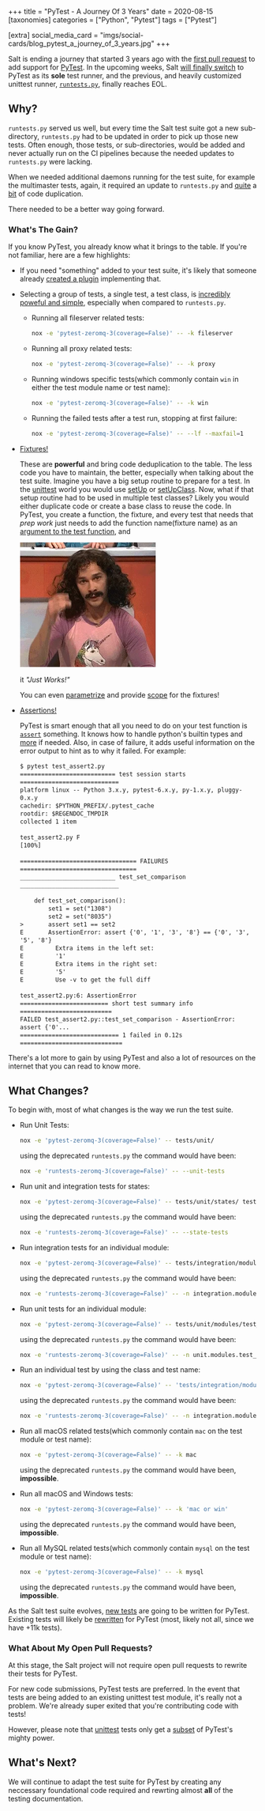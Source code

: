 +++
title = "PyTest - A Journey Of 3 Years"
date = 2020-08-15
[taxonomies]
categories = ["Python", "Pytest"]
tags = ["Pytest"]

[extra]
social_media_card = "imgs/social-cards/blog_pytest_a_journey_of_3_years.jpg"
+++

Salt is ending a journey that started 3 years ago with the [first pull request](https://github.com/saltstack/salt/pull/39625) to add support for [PyTest](https://docs.pytest.org). In the upcoming weeks, Salt [will finally switch](https://github.com/saltstack/salt/pull/57897) to PyTest as its **sole** test runner, and the previous, and heavily customized unittest runner, [`runtests.py`](https://github.com/saltstack/salt/blob/v3001.1/tests/runtests.py), finally reaches EOL.

## Why?

<!-- more -->

`runtests.py` served us well, but every time the Salt test suite got a new sub-directory, `runtests.py` had to be updated in order to pick up those new tests. Often enough, those tests, or sub-directories, would be added and never actually run on the CI pipelines because the needed updates to `runtests.py` were lacking.

When we needed additional daemons running for the test suite, for example the multimaster tests, again, it required an update to `runtests.py` and [quite](https://github.com/saltstack/salt/blob/v3001.1/tests/integration/__init__.py#L177-L1494) a [bit](https://github.com/saltstack/salt/blob/v3001.1/tests/multimaster/__init__.py#L61-L779) of code duplication.

There needed to be a better way going forward.

### What's The Gain?

If you know PyTest, you already know what it brings to the table. If you're not familiar, here are a few highlights:

- If you need "something" added to your test suite, it's likely that someone already [created a plugin](https://plugincompat.herokuapp.com/) implementing that.

- Selecting a group of tests, a single test, a test class, is [incredibly poweful and simple](https://docs.pytest.org/en/stable/usage.html#specifying-tests-selecting-tests), especially when compared to `runtests.py`.

  - Running all fileserver related tests:

    ```sh
    nox -e 'pytest-zeromq-3(coverage=False)' -- -k fileserver
    ```

  - Running all proxy related tests:

    ```sh
    nox -e 'pytest-zeromq-3(coverage=False)' -- -k proxy
    ```

  - Running windows specific tests(which commonly contain `win` in either the test module name or test name):

    ```sh
    nox -e 'pytest-zeromq-3(coverage=False)' -- -k win
    ```

  - Running the failed tests after a test run, stopping at first failure:
    ```sh
    nox -e 'pytest-zeromq-3(coverage=False)' -- --lf --maxfail=1
    ```

- [Fixtures!](https://docs.pytest.org/en/stable/fixture.html)

  These are **powerful** and bring code deduplication to the table. The less code you have to maintain, the better, especially when talking about the test suite.
  Imagine you have a big setup routine to prepare for a test. In the [unittest](https://docs.python.org/3/library/unittest.html) world you would use [setUp](https://docs.python.org/3/library/unittest.html#unittest.TestCase.setUp) or [setUpClass](https://docs.python.org/3/library/unittest.html#unittest.TestCase.setUpClass).
  Now, what if that setup routine had to be used in multiple test classes?
  Likely you would either duplicate code or create a base class to reuse the code.
  In PyTest, you create a function, the fixture, and every test that needs that _prep work_ just needs to add the function name(fixture name) as an [argument to the test function](https://docs.pytest.org/en/stable/fixture.html#fixtures-as-function-arguments), and

  ![Magic](magic.webp)

  it _"Just Works!"_

  You can even [parametrize](https://docs.pytest.org/en/stable/fixture.html#fixture-parametrize) and provide [scope](https://docs.pytest.org/en/stable/fixture.html#scope-sharing-fixtures-across-classes-modules-packages-or-session) for the fixtures!

- [Assertions!](https://docs.pytest.org/en/stable/assert.html)

  PyTest is smart enough that all you need to do on your test function is [`assert`](https://docs.python.org/3/reference/simple_stmts.html#the-assert-statement) something. It knows how to handle python's builtin types and [more](https://docs.pytest.org/en/stable/assert.html#defining-your-own-explanation-for-failed-assertions) if needed. Also, in case of failure, it adds useful information on the error output to hint as to why it failed. For example:

  ```
  $ pytest test_assert2.py
  =========================== test session starts ============================
  platform linux -- Python 3.x.y, pytest-6.x.y, py-1.x.y, pluggy-0.x.y
  cachedir: $PYTHON_PREFIX/.pytest_cache
  rootdir: $REGENDOC_TMPDIR
  collected 1 item

  test_assert2.py F                                                    [100%]

  ================================= FAILURES =================================
  ___________________________ test_set_comparison ____________________________

      def test_set_comparison():
          set1 = set("1308")
          set2 = set("8035")
  >       assert set1 == set2
  E       AssertionError: assert {'0', '1', '3', '8'} == {'0', '3', '5', '8'}
  E         Extra items in the left set:
  E         '1'
  E         Extra items in the right set:
  E         '5'
  E         Use -v to get the full diff

  test_assert2.py:6: AssertionError
  ========================= short test summary info ==========================
  FAILED test_assert2.py::test_set_comparison - AssertionError: assert {'0'...
  ============================ 1 failed in 0.12s =============================
  ```

There's a lot more to gain by using PyTest and also a lot of resources on the internet that you can read to know more.

## What Changes?

To begin with, most of what changes is the way we run the test suite.

- Run Unit Tests:

  ```sh
  nox -e 'pytest-zeromq-3(coverage=False)' -- tests/unit/
  ```

  using the deprecated `runtests.py` the command would have been:

  ```sh
  nox -e 'runtests-zeromq-3(coverage=False)' -- --unit-tests
  ```

- Run unit and integration tests for states:

  ```sh
  nox -e 'pytest-zeromq-3(coverage=False)' -- tests/unit/states/ tests/integration/states/
  ```

  using the deprecated `runtests.py` the command would have been:

  ```sh
  nox -e 'runtests-zeromq-3(coverage=False)' -- --state-tests
  ```

- Run integration tests for an individual module:

  ```sh
  nox -e 'pytest-zeromq-3(coverage=False)' -- tests/integration/modules/test_virt.py
  ```

  using the deprecated `runtests.py` the command would have been:

  ```sh
  nox -e 'runtests-zeromq-3(coverage=False)' -- -n integration.modules.test_virt
  ```

- Run unit tests for an individual module:

  ```sh
  nox -e 'pytest-zeromq-3(coverage=False)' -- tests/unit/modules/test_virt.py
  ```

  using the deprecated `runtests.py` the command would have been:

  ```sh
  nox -e 'runtests-zeromq-3(coverage=False)' -- -n unit.modules.test_virt
  ```

- Run an individual test by using the class and test name:

  ```sh
  nox -e 'pytest-zeromq-3(coverage=False)' -- 'tests/integration/modules/test_virt.py::VirtTest::test_default_kvm_profile'
  ```

  using the deprecated `runtests.py` the command would have been:

  ```sh
  nox -e 'runtests-zeromq-3(coverage=False)' -- -n integration.modules.test_virt.VirtTest.test_default_kvm_profile
  ```

- Run all macOS related tests(which commonly contain `mac` on the test module or test name):

  ```sh
  nox -e 'pytest-zeromq-3(coverage=False)' -- -k mac
  ```

  using the deprecated `runtests.py` the command would have been, **impossible**.

- Run all macOS and Windows tests:

  ```sh
  nox -e 'pytest-zeromq-3(coverage=False)' -- -k 'mac or win'
  ```

  using the deprecated `runtests.py` the command would have been, **impossible**.

- Run all MySQL related tests(which commonly contain `mysql` on the test module or test name):
  ```sh
  nox -e 'pytest-zeromq-3(coverage=False)' -- -k mysql
  ```
  using the deprecated `runtests.py` the command would have been, **impossible**.

As the Salt test suite evolves, [new tests](https://github.com/saltstack/salt/tree/master/tests/pytests) are going to be written for PyTest. Existing tests will likely be [rewritten](https://github.com/saltstack/salt/pull/57599) for PyTest (most, likely not all, since we have +11k tests).

### What About My Open Pull Requests?

At this stage, the Salt project will not require open pull requests to rewrite their tests for PyTest.

For new code submissions, PyTest tests are preferred. In the event that tests are being added to an existing unittest test module, it's really not a problem. We're already super exited that you're contributing code with tests!

However, please note that [unittest](https://docs.python.org/3/library/unittest.html) tests only get a [subset](https://docs.pytest.org/en/stable/unittest.html) of PyTest's mighty power.

## What's Next?

We will continue to adapt the test suite for PyTest by creating any neccessary foundational code required and rewrting almost **all** of the testing documentation.
